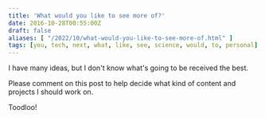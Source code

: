 ```yaml
---
title: 'What would you like to see more of?'
date: 2016-10-28T00:55:00Z
draft: false
aliases: [ "/2022/10/what-would-you-like-to-see-more-of.html" ]
tags: [you, tech, next, what, like, see, science, would, to, personal]
---
```


I have many ideas, but I don't know what's going to be received the best.

Please comment on this post to help decide what kind of content and projects I should work on.

Toodloo!